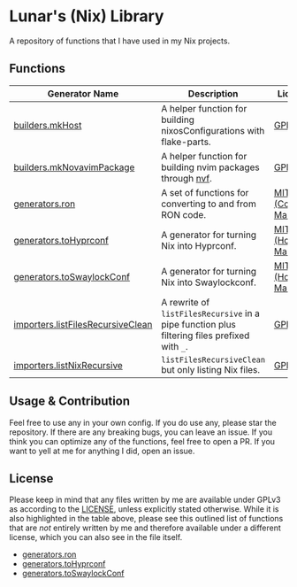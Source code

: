 # Lunar's (Nix) Library

[builders.mkHost]: lib/builders/mkHost.nix
[builders.mkNovavimPackage]: lib/builders/mkNovavimPackage.nix

[generators.ron]: lib/generators/ron.nix
[generators.toHyprconf]: lib/generators/toHyprconf.nix
[generators.toSwaylockConf]: lib/generators/toSwaylockConf.nix

[importers.listFilesRecursiveClean]: lib/importers/listFilesRecursiveClean.nix
[importers.listNixRecursive]: lib/importers/listNixRecursive.nix

A repository of functions that I have used in my Nix projects.

## Functions

| Generator Name | Description | License |
| -------------- | ----------- | ------- |
| [builders.mkHost] | A helper function for building nixosConfigurations with flake-parts. | [GPLv3] |
| [builders.mkNovavimPackage] | A helper function for building nvim packages through [nvf]. | [GPLv3] |
| [generators.ron] | A set of functions for converting to and from RON code. | [MIT (Cosmic Manager)] |
| [generators.toHyprconf] | A generator for turning Nix into Hyprconf. | [MIT (Home Manager)] |
| [generators.toSwaylockConf] | A generator for turning Nix into Swaylockconf. | [MIT (Home Manager)] |
| [importers.listFilesRecursiveClean] | A rewrite of `listFilesRecursive` in a pipe function plus filtering files prefixed with `_`. | [GPLv3] |
| [importers.listNixRecursive] | `listFilesRecursiveClean` but only listing Nix files. | [GPLv3] |

[GPLv3]: ./LICENSE
[nvf]: https://github.com/notashelf/nvf
[MIT (Cosmic Manager)]: https://github.com/HeitorAugustoLN/cosmic-manager/blob/main/LICENSE-MIT
[MIT (Home Manager)]: https://github.com/nix-community/home-manager/blob/master/LICENSE

## Usage & Contribution

Feel free to use any in your own config. If you do use any, please star the repository. If there are any breaking bugs, you can leave an issue. If you think you can optimize any of the functions, feel free to open a PR. If you want to yell at me for anything I did, open an issue.

## License

Please keep in mind that any files written by me are available under GPLv3 as according to the [LICENSE], unless explicitly stated otherwise. While it is also highlighted in the table above, please see this outlined list of functions that are *not* entirely written by me and therefore available under a different license, which you can also see in the file itself.

- [generators.ron]
- [generators.toHyprconf]
- [generators.toSwaylockConf]

[LICENSE]: ./LICENSE
